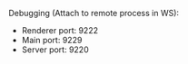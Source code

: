 Debugging (Attach to remote process in WS):
* Renderer port: 9222
* Main port: 9229
* Server port: 9220